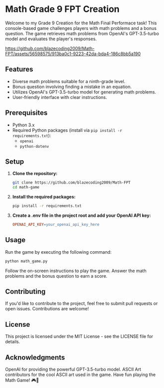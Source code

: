 # Math Grade 9 FPT Creation

Welcome to my Grade 9 Creation for the Math Final Performace task! This console-based game challenges players with math problems and a bonus question. The game retrieves math problems from OpenAI's GPT-3.5-turbo model and evaluates the player's responses.


https://github.com/blazecoding2009/Math-FPT/assets/56598575/913ba0c1-9223-42da-bda4-186c8bb5a190


## Features

- Diverse math problems suitable for a ninth-grade level.
- Bonus question involving finding a mistake in an equation.
- Utilizes OpenAI's GPT-3.5-turbo model for generating math problems.
- User-friendly interface with clear instructions.

## Prerequisites

- Python 3.x
- Required Python packages (install via `pip install -r requirements.txt`):
  - `openai`
  - `python-dotenv`

## Setup

1. **Clone the repository:**

   ```bash
   git clone https://github.com/blazecoding2009/Math-FPT
   cd math-game
   ```
2. **Install the required packages:**

    ```bash
    pip install -r requirements.txt
    ```
3. **Create a .env file in the project root and add your OpenAI API key:**

    ```makefile
    OPENAI_API_KEY=your_openai_api_key_here
    ```

## Usage
Run the game by executing the following command:

```bash
python math_game.py
```

Follow the on-screen instructions to play the game. Answer the math problems and the bonus question to earn a score.

## Contributing
If you'd like to contribute to the project, feel free to submit pull requests or open issues. Contributions are welcome!

## License
This project is licensed under the MIT License - see the LICENSE file for details.

## Acknowledgments
OpenAI for providing the powerful GPT-3.5-turbo model.
ASCII Art contributors for the cool ASCII art used in the game.
Have fun playing the Math Game! 🎮🧠
